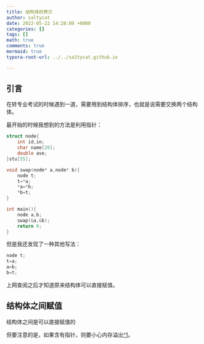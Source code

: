 ```yaml
---
title: 结构体的拷贝
author: saltycat
date: 2022-05-22 14:28:09 +0800
categories: []
tags: []
math: true
comments: true
mermaid: true
typora-root-url: ../../sa1tycat.github.io

---
```




## 引言

在转专业考试的时候遇到一道，需要用到结构体排序，也就是说需要交换两个结构体。

最开始的时候我想到的方法是利用指针：

```c++
struct node{
    int id,in;
    char name[20];
    double ave;
}stu[55];

void swap(node* a,node* b){
   	node t;
    t=*a;
    *a=*b;
    *b=t;
}

int main(){
    node a,b;
    swap(&a,&b);
    return 0;
}

```

但是我还发现了一种其他写法：

```c++
node t;
t=a;
a=b;
b=t;
```

上网查阅之后才知道原来结构体可以直接赋值。

## 结构体之间赋值

结构体之间是可以直接赋值的

但要注意的是，如果含有指针，则要小心内存溢出[^1]。

[ ^1 ]:  C语言中结构体直接赋值？_茫茫大士的博客-CSDN博客_结构体赋值(https://blog.csdn.net/chenzhen1080/article/details/83239743)

